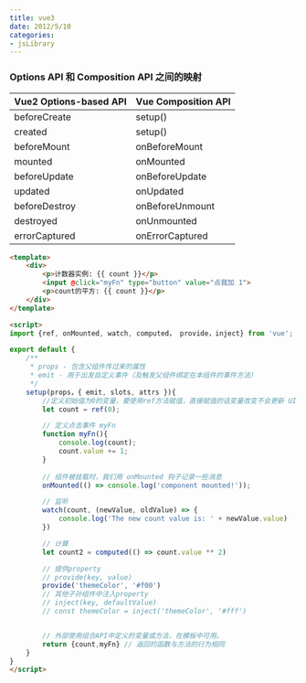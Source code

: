 ```yaml
---
title: vue3
date: 2012/5/10
categories:
- jsLibrary
---
```


### Options API 和 Composition API 之间的映射
Vue2 Options-based API | Vue Composition API
-----------------------|---------------------
beforeCreate | setup()
created | setup()
beforeMount | onBeforeMount
mounted | onMounted
beforeUpdate | onBeforeUpdate
updated | onUpdated
beforeDestroy | onBeforeUnmount
destroyed | onUnmounted
errorCaptured | onErrorCaptured

```html
<template>
    <div>
        <p>计数器实例: {{ count }}</p>
        <input @click="myFn" type="button" value="点我加 1">
        <p>count的平方: {{ count }}</p>
    </div>
</template>

<script>
import {ref, onMounted, watch, computed， provide，inject} from 'vue';

export default {
    /**
     * props - 包含父组件传过来的属性 
     * emit - 用于出发自定义事件（及触发父组件绑定在本组件的事件方法）
     */
    setup(props，{ emit, slots, attrs }){
        //定义初始值为0的变量，要使用ref方法赋值，直接赋值的话变量改变不会更新 UI
        let count = ref(0);

        // 定义点击事件 myFn
        function myFn(){
            console.log(count);
            count.value += 1;
        }
       
        // 组件被挂载时，我们用 onMounted 钩子记录一些消息
        onMounted(() => console.log('component mounted!'));

        // 监听
        watch(count, (newValue, oldValue) => {
            console.log('The new count value is: ' + newValue.value)
        })

        // 计算
        let count2 = computed(() => count.value ** 2)

        // 提供property
        // provide(key, value)
        provide('themeColor', '#f00')
        // 其他子孙组件中注入property 
        // inject(key, defaultValue)
        // const themeColor = inject('themeColor', '#fff')


        // 外部使用组合API中定义的变量或方法，在模板中可用。
        return {count,myFn} // 返回的函数与方法的行为相同
    }
}
</script>
```